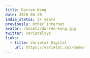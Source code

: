 ```yaml
---
title: Darren Kong
date: 2020-04-28
indie_status: 3+ years
previously: Other Internet
avatar: /assets/darren-kong.jpg
twitter: varietalxyz
links:
  - title: Varietal Digital 
    url: https://varietal.xyz/home/
---
```

